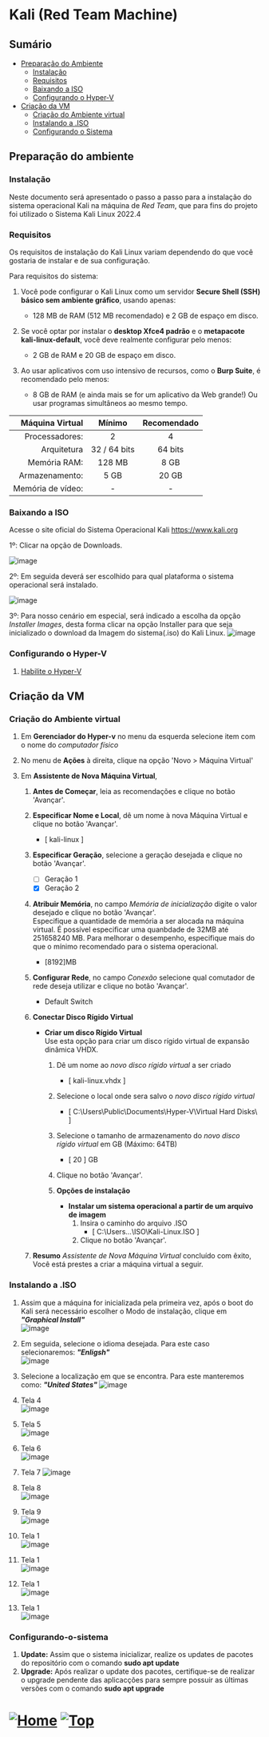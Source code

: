 #  Kali (Red Team Machine)

## Sumário

- [Preparação do Ambiente](#preparação-do-ambiente)
  - [Instalação](#instalação)
  - [Requisitos](#requisitos)
  - [Baixando a ISO](#baixando-a-iso)
  - [Configurando o Hyper-V](#configurando-o-hyper-v)
- [Criação da VM](#criação-da-vm)
  - [Criação do Ambiente virtual](#criação-do-ambiente-virtual)
  - [Instalando a .ISO](#instalando-a-.ISO)
  - [Configurando o Sistema](#configurando-o-sistema)


## Preparação do ambiente

### Instalação
Neste documento será apresentado o passo a passo para a instalação do sistema operacional Kali na máquina de _Red Team_, que para fins do projeto foi utilizado o Sistema Kali Linux 2022.4

### Requisitos

Os requisitos de instalação do Kali Linux variam dependendo do que você gostaria de instalar e de sua configuração.

Para requisitos do sistema:

1. Você pode configurar o Kali Linux como um servidor **Secure Shell (SSH) básico sem ambiente gráfico**, usando apenas:

   - 128 MB de RAM (512 MB recomendado) e 2 GB de espaço em disco.

1. Se você optar por instalar o **desktop Xfce4 padrão** e o **metapacote kali-linux-default**, você deve realmente configurar pelo menos:

   - 2 GB de RAM e 20 GB de espaço em disco.

1. Ao usar aplicativos com uso intensivo de recursos, como o **Burp Suite**, é recomendado pelo menos:

   - 8 GB de RAM (e ainda mais se for um aplicativo da Web grande!) Ou usar programas simultâneos ao mesmo tempo.

|   Máquina Virtual | Mínimo       | Recomendado |
| ----------------: | :-----:      | :---------: |
|    Processadores: |    2         |      4      |
|       Arquitetura | 32 / 64 bits |   64 bits   |
|      Memória RAM: |  128 MB      |    8 GB     |
|    Armazenamento: |  5 GB        |    20 GB    |
| Memória de vídeo: |  -           |    -        |


### Baixando a ISO

Acesse o site oficial do Sistema Operacional Kali https://www.kali.org

1º: Clicar na opção de Downloads.

![image](https://user-images.githubusercontent.com/105310922/206779801-24c2b0f4-7518-4d6b-8370-656371c23a07.png)

2º: Em seguida deverá ser escolhido para qual plataforma o sistema operacional será instalado.

![image](https://user-images.githubusercontent.com/105310922/206780020-dbee31c8-dddf-4048-93c8-acc7da9ef96d.png)

3º: Para nosso cenário em especial, será indicado a escolha da opção _Installer Images_, desta forma clicar na opção Installer para que seja inicializado o download da Imagem do sistema(.iso) do Kali Linux.
![image](https://user-images.githubusercontent.com/105310922/206780592-85e98dbf-f5be-4b83-9eec-95d060713d6f.png)

### Configurando o Hyper-V

1. [Habilite o Hyper-V](../Hyper-V/hyper-v.md)

## Criação da VM

### Criação do Ambiente virtual

1. Em **Gerenciador do Hyper-v** no menu da esquerda selecione item com o nome do _computador físico_
1. No menu de **Ações** à direita, clique na opção 'Novo > Máquina Virtual'
1. Em **Assistente de Nova Máquina Virtual**,

   1. **Antes de Começar**, leia as recomendações e clique no botão 'Avançar'.
   1. **Especificar Nome e Local**, dê um nome à nova Máquina Virtual e clique no botão 'Avançar'.
      - [ kali-linux ]
   1. **Especificar Geração**, selecione a geração desejada e clique no botão 'Avançar'.

      - [ ] Geração 1
      - [x] Geração 2

   1. **Atribuir Memória**, no campo _Memória de inicialização_ digite o valor desejado e clique no botão 'Avançar'.  
      Especifique a quantidade de memória a ser alocada na máquina virtual. É possível especificar uma quanbdade de 32MB até 251658240 MB. Para melhorar o desempenho, especifique mais do que o mínimo recomendado para o sistema operacional.
      - [8192]MB
   1. **Configurar Rede**, no campo _Conexão_ selecione qual comutador de rede deseja utilizar e clique no botão 'Avançar'.
      - Default Switch
   1. **Conectar Disco Rígido Virtual**

      - **Criar um disco Rígido Virtual**  
        Use esta opção para criar um disco rígido virtual de expansão dinâmica VHDX.

        1. Dê um nome ao _novo disco rígido virtual_ a ser criado
           - [ kali-linux.vhdx ]
        1. Selecione o local onde sera salvo o _novo disco rígido virtual_
           - [ C:\Users\Public\Documents\Hyper-V\Virtual Hard Disks\ ]
        1. Selecione o tamanho de armazenamento do _novo disco rígido virtual_ em GB (Máximo: 64TB)
           - [ 20 ] GB
        1. Clique no botão 'Avançar'.
        1. **Opções de instalação**

           - **Instalar um sistema operacional a partir de um arquivo de imagem**
             1. Insira o caminho do arquivo .ISO
                - [ C:\Users\...\ISO\Kali-Linux.ISO ]
             1. Clique no botão 'Avançar'.

   1. **Resumo**
      _Assistente de Nova Máquina Virtual_ concluído com êxito, Você está prestes a criar a máquina virtual a seguir.
      


### Instalando a .ISO

  1. Assim que a máquina for inicializada pela primeira vez, após o boot do Kali será necessário escolher o Modo de instalação, clique em **_"Graphical Install"_**  
  ![image](https://user-images.githubusercontent.com/105310922/207695684-daade2cf-18e3-4e66-bc23-6ce339d96109.png)
  
  2. Em seguida, selecione o idioma desejada. Para este caso selecionaremos: **_"Enligsh"_**  
  ![image](https://user-images.githubusercontent.com/105310922/207696452-ebf39793-aca8-4167-b8a5-c4f5e105b0df.png)
  
  3. Selecione a localização em que se encontra. Para este manteremos como: **_"United States"_** 
  ![image](https://user-images.githubusercontent.com/105310922/207697662-90f651ea-01c4-4c2a-be4e-a4cc0098a5b2.png)
  
  4. Tela 4  
  ![image](https://user-images.githubusercontent.com/105310922/207698093-b4d4e330-2c91-43b7-8823-9a56c3768b70.png)
  
  5. Tela 5  
![image](https://user-images.githubusercontent.com/105310922/207699120-fbdd7c50-3a15-4a25-b2af-0e81161dca18.png)
  
  6. Tela 6  
  ![image](https://user-images.githubusercontent.com/105310922/207699678-fb1880b8-3426-47b7-bceb-7085b1164d98.png)
  
  7. Tela 7 
  ![image](https://user-images.githubusercontent.com/105310922/207702023-c3c3b069-152c-4516-98c8-d29d98f88415.png)
  
  8. Tela 8  
  ![image](https://user-images.githubusercontent.com/105310922/207702157-d2313d5b-6217-42d4-bf61-bd3d636902fc.png)
  
  9. Tela 9  
  ![image](https://user-images.githubusercontent.com/105310922/207702500-042df26c-9479-4e7c-8df0-67ee70b0b0dc.png)
  
  1. Tela 1  
  ![image](https://user-images.githubusercontent.com/105310922/207695684-daade2cf-18e3-4e66-bc23-6ce339d96109.png)
  
  1. Tela 1  
  ![image](https://user-images.githubusercontent.com/105310922/207695684-daade2cf-18e3-4e66-bc23-6ce339d96109.png)
  
  1. Tela 1  
  ![image](https://user-images.githubusercontent.com/105310922/207695684-daade2cf-18e3-4e66-bc23-6ce339d96109.png)
  
  1. Tela 1  
  ![image](https://user-images.githubusercontent.com/105310922/207695684-daade2cf-18e3-4e66-bc23-6ce339d96109.png)


### Configurando-o-sistema

  1. **Update:** Assim que o sistema inicializar, realize os updates de pacotes do repositório com o comando **sudo apt update** 
  1. **Upgrade:** Após realizar o update dos pacotes, certifique-se de realizar o upgrade pendente das aplicacções para sempre possuir as últimas versões com o comando **sudo apt upgrade** 



# [![Home][homeimage]][homelink] [![Top][topimage]](#)

[topimage]: https://img.shields.io/badge/-Voltar_ao_topo-grey
[homeimage]: https://img.shields.io/badge/-Home-blue
[homelink]: ./../../../README.md#

